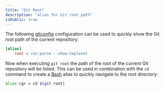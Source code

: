 ```yaml
---
title: "Git Root"
description: "alias for Git root path"
isPublic: true
---
```


The following [gitconfig](gitconfig) configuration can be used to quickly show
the Git root path of the current repository:

```ini
[alias]
    root = rev-parse --show-toplevel
```

Now when executing `git root` the path of the root of the current Git repository
will be listed. This can be used in combination with the `cd` command to create
a [Bash](bash) alias to quickly navigate to the root directory:

```bash
alias cgr = cd $(git root) 
```

